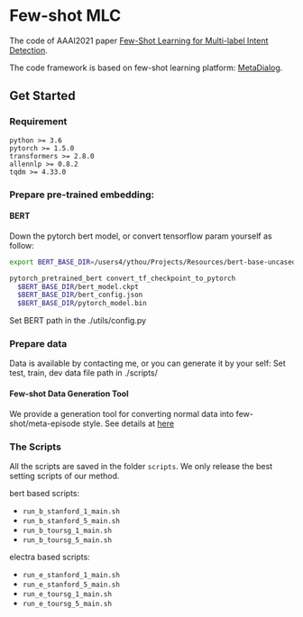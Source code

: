 # Few-shot MLC

The code of AAAI2021 paper [Few-Shot Learning for Multi-label Intent Detection](https://arxiv.org/abs/2010.05256).

The code framework is based on few-shot learning platform: [MetaDialog](https://github.com/AtmaHou/MetaDialog).

## Get Started
### Requirement
```
python >= 3.6
pytorch >= 1.5.0
transformers >= 2.8.0
allennlp >= 0.8.2
tqdm >= 4.33.0
```

### Prepare pre-trained embedding:
#### BERT
Down the pytorch bert model, or convert tensorflow param yourself as follow:
```bash
export BERT_BASE_DIR=/users4/ythou/Projects/Resources/bert-base-uncased/uncased_L-12_H-768_A-12/

pytorch_pretrained_bert convert_tf_checkpoint_to_pytorch
  $BERT_BASE_DIR/bert_model.ckpt
  $BERT_BASE_DIR/bert_config.json
  $BERT_BASE_DIR/pytorch_model.bin
```
Set BERT path in the ./utils/config.py

### Prepare data
Data is available by contacting me, or you can generate it by your self:
Set test, train, dev data file path in ./scripts/

#### Few-shot Data Generation Tool
We provide a generation tool for converting normal data into few-shot/meta-episode style. 
See details at [here](https://github.com/AtmaHou/MetaDialog#few-shot-data-construction-tool)


### The Scripts

All the scripts are saved in the folder `scripts`.
We only release the best setting scripts of our method.

bert based scripts:
- `run_b_stanford_1_main.sh`
- `run_b_stanford_5_main.sh`
- `run_b_toursg_1_main.sh`
- `run_b_toursg_5_main.sh`

electra based scripts:
- `run_e_stanford_1_main.sh`
- `run_e_stanford_5_main.sh`
- `run_e_toursg_1_main.sh`
- `run_e_toursg_5_main.sh`



